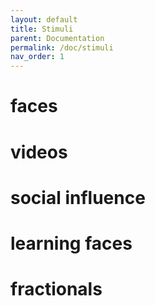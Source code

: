 ```yaml
---
layout: default
title: Stimuli
parent: Documentation
permalink: /doc/stimuli
nav_order: 1
---
```



# faces
# videos
# social influence
# learning faces
# fractionals
